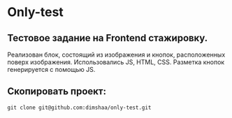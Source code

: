 # Only-test

## Тестовое задание на Frontend стажировку.

Реализован блок, состоящий из изображения и кнопок, расположенных поверх изображения.
Использовались JS, HTML, CSS.
Разметка кнопок генерируется с помощью JS.

## Скопировать проект:
    git clone git@github.com:dimshaa/only-test.git

